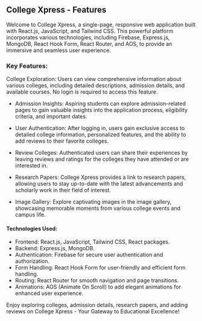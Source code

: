  ## College Xpress - Features
Welcome to College Xpress, a single-page, responsive web application built with React.js, JavaScript, and Tailwind CSS. This powerful platform incorporates various technologies, including Firebase, Express.js, MongoDB, React Hook Form, React Router, and AOS, to provide an immersive and seamless user experience.

### Key Features:
College Exploration: Users can view comprehensive information about various colleges, including detailed descriptions, admission details, and available courses. No login is required to access this feature.

* Admission Insights: Aspiring students can explore admission-related pages to gain valuable insights into the application process, eligibility criteria, and important dates.

* User Authentication: After logging in, users gain exclusive access to detailed college information, personalized features, and the ability to add reviews to their favorite colleges.

* Review Colleges: Authenticated users can share their experiences by leaving reviews and ratings for the colleges they have attended or are interested in.

* Research Papers: College Xpress provides a link to research papers, allowing users to stay up-to-date with the latest advancements and scholarly work in their field of interest.

* Image Gallery: Explore captivating images in the image gallery, showcasing memorable moments from various college events and campus life.

#### Technologies Used:
* Frontend: React.js, JavaScript, Tailwind CSS, React packages.
* Backend: Express.js, MongoDB.
* Authentication: Firebase for secure user authentication and authorization.
* Form Handling: React Hook Form for user-friendly and efficient form handling.
* Routing: React Router for smooth navigation and page transitions.
* Animations: AOS (Animate On Scroll) to add elegant animations for enhanced user experience.

Enjoy exploring colleges, admission details, research papers, and adding reviews on College Xpress - Your Gateway to Educational Excellence! 
